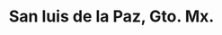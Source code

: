 ---
title: San luis de la Paz, Gto. Mx.
url: /san-luis-de-la-paz-gto-mx/
latitude: 21.289
longitude: -100.509
---